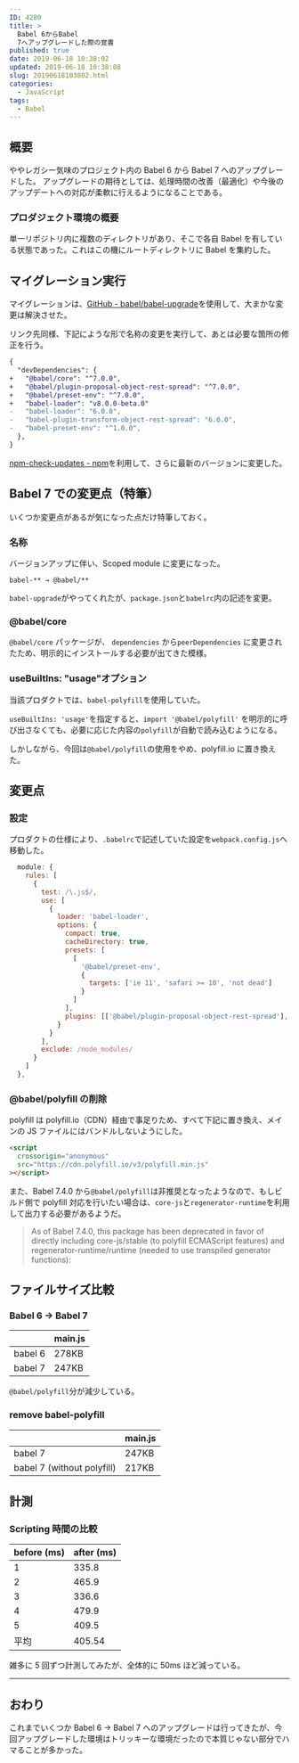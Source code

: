 ```yaml
---
ID: 4280
title: >
  Babel 6からBabel
  7へアップグレードした際の覚書
published: true
date: 2019-06-18 10:38:02
updated: 2019-06-18 10:38:08
slug: 20190618103802.html
categories:
  - JavaScript
tags:
  - Babel
---
```


## 概要

ややレガシー気味のプロジェクト内の Babel 6 から Babel 7 へのアップグレードした。
アップグレードの期待としては、処理時間の改善（最適化）や今後のアップデートへの対応が柔軟に行えるようになることである。

### プロダジェクト環境の概要

単一リポジトリ内に複数のディレクトリがあり、そこで各自 Babel を有している状態であった。これはこの機にルートディレクトリに Babel を集約した。

## マイグレーション実行

マイグレーションは、[GitHub - babel/babel-upgrade](https://github.com/babel/babel-upgrade)を使用して、大まかな変更は解決させた。

リンク先同様、下記にような形で名称の変更を実行して、あとは必要な箇所の修正を行う。

```diff
{
  "devDependencies": {
+   "@babel/core": "^7.0.0",
+   "@babel/plugin-proposal-object-rest-spread": "^7.0.0",
+   "@babel/preset-env": "^7.0.0",
+   "babel-loader": "v8.0.0-beta.0"
-   "babel-loader": "6.0.0",
-   "babel-plugin-transform-object-rest-spread": "6.0.0",
-   "babel-preset-env": "^1.0.0",
  },
}
```

[npm-check-updates - npm](https://www.npmjs.com/package/npm-check-updates)を利用して、さらに最新のバージョンに変更した。

## Babel 7 での変更点（特筆）

いくつか変更点があるが気になった点だけ特筆しておく。

### 名称

バージョンアップに伴い、Scoped module に変更になった。

```
babel-** → @babel/**
```

`babel-upgrade`がやってくれたが、`package.json`と`babelrc`内の記述を変更。

### @babel/core

`@babel/core` パッケージが、 `dependencies` から`peerDependencies` に変更されたため、明示的にインストールする必要が出てきた模様。

### useBuiltIns: "usage"オプション

当該プロダクトでは、`babel-polyfill`を使用していた。

`useBuiltIns: 'usage'`を指定すると、`import '@babel/polyfill'` を明示的に呼び出さなくても、必要に応じた内容の`polyfill`が自動で読み込むようになる。

しかしながら、今回は`@babel/polyfill`の使用をやめ、polyfill.io に置き換えた。

## 変更点

### 設定

プロダクトの仕様により、`.babelrc`で記述していた設定を`webpack.config.js`へ移動した。

```js
  module: {
    rules: [
      {
        test: /\.js$/,
        use: [
          {
            loader: 'babel-loader',
            options: {
              compact: true,
              cacheDirectory: true,
              presets: [
                [
                  '@babel/preset-env',
                  {
                    targets: ['ie 11', 'safari >= 10', 'not dead']
                  }
                ]
              ],
              plugins: [['@babel/plugin-proposal-object-rest-spread'], ['@babel/plugin-transform-object-assign']]
            }
          }
        ],
        exclude: /node_modules/
      }
    ]
  },
```

### @babel/polyfill の削除

polyfill は polyfill.io（CDN）経由で事足りため、すべて下記に置き換え、メインの JS ファイルにはバンドルしないようにした。

```html
<script
  crossorigin="anonymous"
  src="https://cdn.polyfill.io/v3/polyfill.min.js"
></script>
```

また、Babel 7.4.0 から`@babel/polyfill`は非推奨となったようなので、もしビルド側で polyfill 対応を行いたい場合は、`core-js`と`regenerator-runtime`を利用して出力する必要があるようだ。

> As of Babel 7.4.0, this package has been deprecated in favor of directly including core-js/stable (to polyfill ECMAScript features) and regenerator-runtime/runtime (needed to use transpiled generator functions):

## ファイルサイズ比較

### Babel 6 -> Babel 7

|         | main.js |
| ------- | ------- |
| babel 6 | 278KB   |
| babel 7 | 247KB   |

`@babel/polyfill`分が減少している。

### remove babel-polyfill

|                            | main.js |
| -------------------------- | ------- |
| babel 7                    | 247KB   |
| babel 7 (without polyfill) | 217KB   |

## 計測

### Scripting 時間の比較

| before (ms) | after (ms) |
| ----------- | ---------- |
| 1           | 335.8      | 337.5 |
| 2           | 465.9      | 305.8 |
| 3           | 336.6      | 385.6 |
| 4           | 479.9      | 331.8 |
| 5           | 409.5      | 395.8 |
| 平均        | 405.54     | 351.3 |

雑多に 5 回ずつ計測してみたが、全体的に 50ms ほど減っている。

---

## おわり

これまでいくつか Babel 6 → Babel 7 へのアップグレードは行ってきたが、今回アップグレードした環境はトリッキーな環境だったので本質じゃない部分でハマることが多かった。

